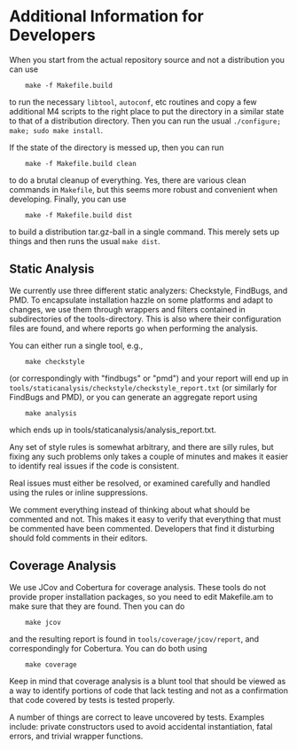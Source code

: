 # Additional Information for Developers

When you start from the actual repository source and not a
distribution you can use

        make -f Makefile.build

to run the necessary `libtool`, `autoconf`, etc routines and copy a
few additional M4 scripts to the right place to put the directory in a
similar state to that of a distribution directory. Then you can run
the usual `./configure; make; sudo make install`.

If the state of the directory is messed up, then you can run

        make -f Makefile.build clean

to do a brutal cleanup of everything. Yes, there are various clean
commands in `Makefile`, but this seems more robust and convenient when
developing. Finally, you can use

        make -f Makefile.build dist

to build a distribution tar.gz-ball in a single command. This merely
sets up things and then runs the usual `make dist`.


## Static Analysis

We currently use three different static analyzers: Checkstyle,
FindBugs, and PMD. To encapsulate installation hazzle on some
platforms and adapt to changes, we use them through wrappers and
filters contained in subdirectories of the tools-directory. This is
also where their configuration files are found, and where reports go
when performing the analysis.

You can either run a single tool, e.g.,

        make checkstyle

(or correspondingly with "findbugs" or "pmd") and your report will end
up in `tools/staticanalysis/checkstyle/checkstyle_report.txt` (or
similarly for FindBugs and PMD), or you can generate an aggregate
report using

        make analysis

which ends up in tools/staticanalysis/analysis_report.txt.

Any set of style rules is somewhat arbitrary, and there are silly
rules, but fixing any such problems only takes a couple of minutes and
makes it easier to identify real issues if the code is consistent.

Real issues must either be resolved, or examined carefully and handled
using the rules or inline suppressions.

We comment everything instead of thinking about what should be
commented and not. This makes it easy to verify that everything that
must be commented have been commented. Developers that find it
disturbing should fold comments in their editors.

## Coverage Analysis

We use JCov and Cobertura for coverage analysis. These tools do not
provide proper installation packages, so you need to edit Makefile.am
to make sure that they are found. Then you can do

        make jcov

and the resulting report is found in `tools/coverage/jcov/report`, and
correspondingly for Cobertura. You can do both using

        make coverage

Keep in mind that coverage analysis is a blunt tool that should be
viewed as a way to identify portions of code that lack testing and not
as a confirmation that code covered by tests is tested properly.

A number of things are correct to leave uncovered by tests. Examples
include: private constructors used to avoid accidental instantiation,
fatal errors, and trivial wrapper functions.
